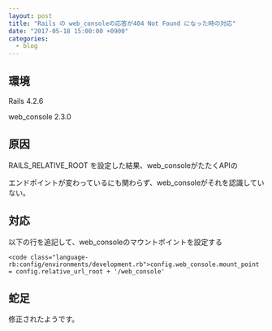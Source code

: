 ```yaml
---
layout: post
title: "Rails の web_consoleの応答が404 Not Found になった時の対応"
date: "2017-05-18 15:00:00 +0900"
categories: 
  - blog
---
```

## 環境

Rails 4.2.6  

web_console 2.3.0  

## 原因

RAILS_RELATIVE_ROOT を設定した結果、web_consoleがたたくAPIの  

エンドポイントが変わっているにも関わらず、web_consoleがそれを認識していない。  

## 対応

以下の行を追記して、web_consoleのマウントポイントを設定する  

```
<code class="language-rb:config/environments/development.rb">config.web_console.mount_point = config.relative_url_root + '/web_console'
````

## 蛇足

修正されたようです。  

